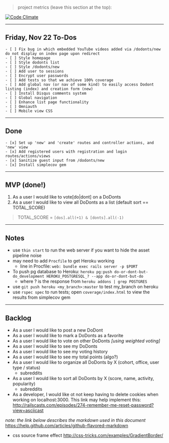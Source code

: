 > project metrics (leave this section at the top):

[![Code Climate](https://codeclimate.com/github/fox-squirrels-2013/do-or-dont-but-do.png)](https://codeclimate.com/github/fox-squirrels-2013/do-or-dont-but-do)


---

## Friday, Nov 22 To-Dos

```text
- [ ] Fix bug in which embedded YouTube videos added via /dodonts/new do not display on index page upon redirect
- [ ] Style homepage
- [ ] Style dodonts list
- [ ] Style /dodonts/new
- [ ] Add user to sessions
- [ ] Encrypt user passwords
- [ ] Add tests so that we achieve 100% coverage
- [ ] Add global nav (or nav of some kind) to easily access Dodont listing (index) and creation form (new)
- [ ] Install Disqus comments system
- [ ] Global navigation
- [ ] Enhance list page functionality
- [ ] Omniauth
- [ ] Mobile view CSS
```

---

## Done

```text
- [x] Set up 'new' and 'create' routes and controller actions, and 'new' view
- [x] Add registered users with registration and login routes/actions/views
- [x] Sanitize guest input from /dodonts/new
- [x] Install simplecov gem
```

---

## MVP (done!)

1. As a user I would like to vote[do|dont] on a DoDonts
2. As a user I would like to view all DoDonts as a list (default sort == TOTAL_SCORE)

> TOTAL_SCORE = `[dos].all(+1) & [donts].all(-1)`

---

## Notes

- use `thin start` to run the web server if you want to hide the asset pipeline noise
- may need to add `Procfile` to get Heroku working
  - line in Procfile: `web: bundle exec rails server -p $PORT`
- To push pg database to Heroku: `heroku pg:push do-or-dont-but-do_development HEROKU_POSTGRESQL_? --app do-or-dont-but-do`
  - where ? is the response from `heroku addons | grep POSTGRES`
- use `git push heroku <my_branch>:master` to test my_branch on heroku
- use `rspec spec` to run tests; open `coverage/index.html` to view the results from simplecov gem

---

## Backlog

- As a user I would like to post a new DoDont
- As a user I would like to mark a DoDonts as a favorite
- As a user I would like to vote on other DoDonts *[using weighted voting]*
- As a user I would like to see my DoDonts
- As a user I would like to see my voting history
- As a user I would like to see my total points (algo?)
- As a user I would like to organize all DoDonts by X (cohort, office, user type / status)
  - subreddits
- As a user I would like to sort all DoDonts by X (score, name, activity, popularity)
  - subreddits
- As a developer, I would like ot not keep having to delete cookies when working
    on localhost:3000. This link may help implement this:
    http://railscasts.com/episodes/274-remember-me-reset-password?view=asciicast


*note: the link below describes the markdown used in this document*
https://help.github.com/articles/github-flavored-markdown

* css source frame effect http://css-tricks.com/examples/GradientBorder/
